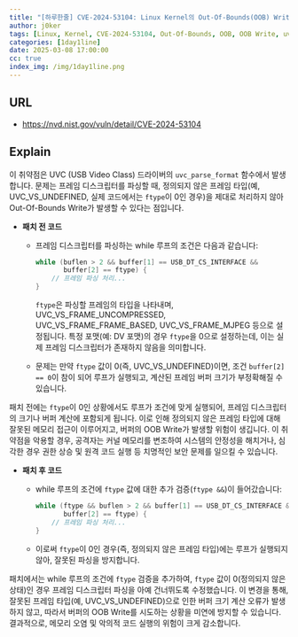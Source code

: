 ```yaml
---
title: "[하루한줄] CVE-2024-53104: Linux Kernel의 Out-Of-Bounds(OOB) Write 취약점"
author: j0ker
tags: [Linux, Kernel, CVE-2024-53104, Out-Of-Bounds, OOB, OOB Write, uvc_parse_format, ftype, j0ker]
categories: [1day1line]
date: 2025-03-08 17:00:00
cc: true
index_img: /img/1day1line.png
---
```


## URL

- https://nvd.nist.gov/vuln/detail/CVE-2024-53104


## Explain

이 취약점은 UVC (USB Video Class) 드라이버의 `uvc_parse_format` 함수에서 발생합니다. 문제는 프레임 디스크립터를 파싱할 때, 정의되지 않은 프레임 타입(예, UVC_VS_UNDEFINED, 실제 코드에서는 `ftype`이 0인 경우)을 제대로 처리하지 않아 Out-Of-Bounds Write가 발생할 수 있다는 점입니다.

- **패치 전 코드**
    - 프레임 디스크립터를 파싱하는 while 루프의 조건은 다음과 같습니다:
        
        ```c
        while (buflen > 2 && buffer[1] == USB_DT_CS_INTERFACE &&
               buffer[2] == ftype) {
            // 프레임 파싱 처리...
        }
        ```
        
        `ftype`은 파싱할 프레임의 타입을 나타내며, UVC_VS_FRAME_UNCOMPRESSED, UVC_VS_FRAME_FRAME_BASED, UVC_VS_FRAME_MJPEG 등으로 설정됩니다. 특정 포맷(예: DV 포맷)의 경우 `ftype`을 0으로 설정하는데, 이는 실제 프레임 디스크립터가 존재하지 않음을 의미합니다.
        
    - 문제는 만약 `ftype` 값이 0(즉, UVC_VS_UNDEFINED)이면, 조건 `buffer[2] == 0`이 참이 되어 루프가 실행되고, 계산된 프레임 버퍼 크기가 부정확해질 수 있습니다.

패치 전에는 `ftype`이 0인 상황에서도 루프가 조건에 맞게 실행되어, 프레임 디스크립터의 크기나 버퍼 계산에 포함되게 됩니다. 이로 인해 정의되지 않은 프레임 타입에 대해 잘못된 메모리 접근이 이루어지고, 버퍼의 OOB Write가 발생할 위험이 생깁니다. 이 취약점을 악용할 경우, 공격자는 커널 메모리를 변조하여 시스템의 안정성을 해치거나, 심각한 경우 권한 상승 및 원격 코드 실행 등 치명적인 보안 문제를 일으킬 수 있습니다.

- **패치 후 코드**
    - while 루프의 조건에 `ftype` 값에 대한 추가 검증(`ftype &&`)이 들어갔습니다:
        
        ```c
        while (ftype && buflen > 2 && buffer[1] == USB_DT_CS_INTERFACE &&
               buffer[2] == ftype) {
            // 프레임 파싱 처리...
        }
        ```
        
    - 이로써 `ftype`이 0인 경우(즉, 정의되지 않은 프레임 타입)에는 루프가 실행되지 않아, 잘못된 파싱을 방지합니다.

패치에서는 while 루프의 조건에 `ftype` 검증을 추가하여, `ftype` 값이 0(정의되지 않은 상태)인 경우 프레임 디스크립터 파싱을 아예 건너뛰도록 수정했습니다. 이 변경을 통해, 잘못된 프레임 타입(예, UVC_VS_UNDEFINED)으로 인한 버퍼 크기 계산 오류가 발생하지 않고, 따라서 버퍼의 OOB Write를 시도하는 상황을 미연에 방지할 수 있습니다. 결과적으로, 메모리 오염 및 악의적 코드 실행의 위험이 크게 감소합니다.